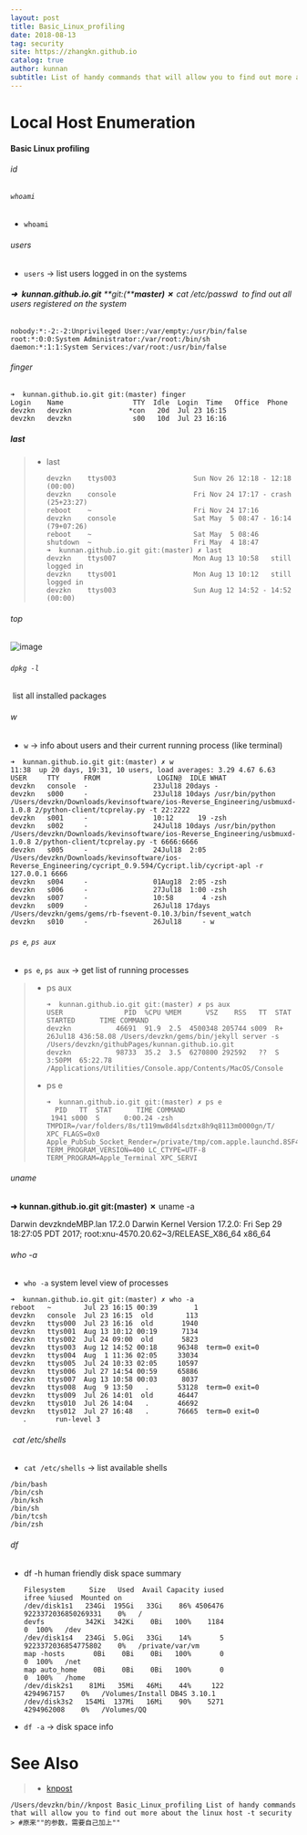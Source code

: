 ```yaml
---
layout: post
title: Basic_Linux_profiling
date: 2018-08-13
tag: security
site: https://zhangkn.github.io
catalog: true
author: kunnan
subtitle: List of handy commands that will allow you to find out more about the linux host
---
```




# Local Host Enumeration







#### Basic Linux profiling

###### id 

###### `whoami`



- `whoami`

  

###### users 

- `users` -> list users logged in on the systems

 

###### **➜**  **kunnan.github.io.git** **git:(****master)** **✗** cat /etc/passwd   to find out all users registered on the system

```
nobody:*:-2:-2:Unprivileged User:/var/empty:/usr/bin/false
root:*:0:0:System Administrator:/var/root:/bin/sh
daemon:*:1:1:System Services:/var/root:/usr/bin/false

```



###### finger 

```
➜  kunnan.github.io.git git:(master) finger
Login    Name                 TTY  Idle  Login  Time   Office  Phone
devzkn   devzkn              *con   20d  Jul 23 16:15
devzkn   devzkn               s00   10d  Jul 23 16:16

```



##### last

> * last
>
>   ```
>   devzkn    ttys003                   Sun Nov 26 12:18 - 12:18  (00:00)
>   devzkn    console                   Fri Nov 24 17:17 - crash (25+23:27)
>   reboot    ~                         Fri Nov 24 17:16 
>   devzkn    console                   Sat May  5 08:47 - 16:14 (79+07:26)
>   reboot    ~                         Sat May  5 08:46 
>   shutdown  ~                         Fri May  4 18:47 
>   ➜  kunnan.github.io.git git:(master) ✗ last
>   devzkn    ttys007                   Mon Aug 13 10:58   still logged in
>   devzkn    ttys001                   Mon Aug 13 10:12   still logged in
>   devzkn    ttys003                   Sun Aug 12 14:52 - 14:52  (00:00)
>   ```
>
>   



###### top



![image](https://ws1.sinaimg.cn/large/af39b376gy1fu7x69hzu6j21dd0bl0xh.jpg)



######  `dpkg -l` 

 list all installed packages

###### w

- `w` -> info about users and their current running process (like terminal)

```
➜  kunnan.github.io.git git:(master) ✗ w
11:38  up 20 days, 19:31, 10 users, load averages: 3.29 4.67 6.63
USER     TTY      FROM              LOGIN@  IDLE WHAT
devzkn   console  -                23Jul18 20days -
devzkn   s000     -                23Jul18 10days /usr/bin/python /Users/devzkn/Downloads/kevinsoftware/ios-Reverse_Engineering/usbmuxd-1.0.8 2/python-client/tcprelay.py -t 22:2222
devzkn   s001     -                10:12      19 -zsh
devzkn   s002     -                24Jul18 10days /usr/bin/python /Users/devzkn/Downloads/kevinsoftware/ios-Reverse_Engineering/usbmuxd-1.0.8 2/python-client/tcprelay.py -t 6666:6666
devzkn   s005     -                24Jul18  2:05 /Users/devzkn/Downloads/kevinsoftware/ios-Reverse_Engineering/cycript_0.9.594/Cycript.lib/cycript-apl -r 127.0.0.1 6666
devzkn   s004     -                01Aug18  2:05 -zsh
devzkn   s006     -                27Jul18  1:00 -zsh
devzkn   s007     -                10:58       4 -zsh
devzkn   s009     -                26Jul18 17days /Users/devzkn/gems/gems/rb-fsevent-0.10.3/bin/fsevent_watch
devzkn   s010     -                26Jul18     - w

```

######  `ps e`, `ps aux` 

- `ps e`, `ps aux` -> get list of running processes

> * ps aux
>
>   ```
>   ➜  kunnan.github.io.git git:(master) ✗ ps aux
>   USER               PID  %CPU %MEM      VSZ    RSS   TT  STAT STARTED      TIME COMMAND
>   devzkn           46691  91.9  2.5  4500348 205744 s009  R+   26Jul18 436:58.08 /Users/devzkn/gems/bin/jekyll server -s /Users/devzkn/githubPages/kunnan.github.io.git      
>   devzkn           98733  35.2  3.5  6270800 292592   ??  S     3:50PM  65:22.78 /Applications/Utilities/Console.app/Contents/MacOS/Console
>   
>   ```
>
>   
>
> * ps e 
>
>   
>
>   ```
>   ➜  kunnan.github.io.git git:(master) ✗ ps e
>     PID   TT  STAT      TIME COMMAND
>    1941 s000  S      0:00.24 -zsh TMPDIR=/var/folders/8s/t119mw8d4lsdztx8h9q8113m0000gn/T/ XPC_FLAGS=0x0 Apple_PubSub_Socket_Render=/private/tmp/com.apple.launchd.8SF4TmG9hX/Render TERM_PROGRAM_VERSION=400 LC_CTYPE=UTF-8 TERM_PROGRAM=Apple_Terminal XPC_SERVI
>   
>   ```
>
>   

###### uname



**➜**  **kunnan.github.io.git** **git:(****master****)** **✗** uname -a 

Darwin devzkndeMBP.lan 17.2.0 Darwin Kernel Version 17.2.0: Fri Sep 29 18:27:05 PDT 2017; root:xnu-4570.20.62~3/RELEASE_X86_64 x86_64

######  who -a

- `who -a` system level view of processes

 

```
➜  kunnan.github.io.git git:(master) ✗ who -a
reboot   ~        Jul 23 16:15 00:39 	     1
devzkn   console  Jul 23 16:15  old  	   113
devzkn   ttys000  Jul 23 16:16  old  	  1940
devzkn   ttys001  Aug 13 10:12 00:19 	  7134
devzkn   ttys002  Jul 24 09:00  old  	  5823
devzkn   ttys003  Aug 12 14:52 00:18 	 96348	term=0 exit=0
devzkn   ttys004  Aug  1 11:36 02:05 	 33034
devzkn   ttys005  Jul 24 10:33 02:05 	 10597
devzkn   ttys006  Jul 27 14:54 00:59 	 65886
devzkn   ttys007  Aug 13 10:58 00:03 	  8037
devzkn   ttys008  Aug  9 13:50   .   	 53128	term=0 exit=0
devzkn   ttys009  Jul 26 14:01  old  	 46447
devzkn   ttys010  Jul 26 14:04   .   	 46692
devzkn   ttys012  Jul 27 16:48   .   	 76665	term=0 exit=0
   .       run-level 3

```

######  cat /etc/shells 

- `cat /etc/shells` -> list available shells

 ```
/bin/bash
/bin/csh
/bin/ksh
/bin/sh
/bin/tcsh
/bin/zsh

 ```



###### df

* df -h human friendly disk space summary

  ```
  Filesystem      Size   Used  Avail Capacity iused               ifree %iused  Mounted on
  /dev/disk1s1   234Gi  195Gi   33Gi    86% 4506476 9223372036850269331    0%   /
  devfs          342Ki  342Ki    0Bi   100%    1184                   0  100%   /dev
  /dev/disk1s4   234Gi  5.0Gi   33Gi    14%       5 9223372036854775802    0%   /private/var/vm
  map -hosts       0Bi    0Bi    0Bi   100%       0                   0  100%   /net
  map auto_home    0Bi    0Bi    0Bi   100%       0                   0  100%   /home
  /dev/disk2s1    81Mi   35Mi   46Mi    44%     122          4294967157    0%   /Volumes/Install DB4S 3.10.1
  /dev/disk3s2   154Mi  137Mi   16Mi    90%    5271          4294962008    0%   /Volumes/QQ
  
  ```

  

* `df -a` -> disk space info

 





# See Also 

>* [knpost](https://github.com/zhangkn/KNBin/blob/master/knpost) 
>
```
/Users/devzkn/bin//knpost Basic_Linux_profiling List of handy commands that will allow you to find out more about the linux host -t security
> #原来""的参数，需要自己加上""
```

